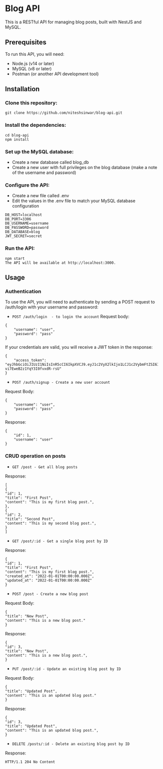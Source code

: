 # Blog API
This is a RESTful API for managing blog posts, built with NestJS and MySQL.

## Prerequisites
To run this API, you will need:

- Node.js (v14 or later)
- MySQL (v8 or later)
- Postman (or another API development tool)

## Installation
### Clone this repository:
`git clone https://github.com/niteshsinwar/blog-api.git`

### Install the dependencies:
```
cd blog-api
npm install
```
### Set up the MySQL database:
- Create a new database called blog_db
- Create a new user with full privileges on the blog database (make a note of the username and password)

### Configure the API:
- Create a new file called .env
- Edit the values in the .env file to match your MySQL database configuration

```
DB_HOST=localhost
DB_PORT=3306
DB_USERNAME=username
DB_PASSWORD=password
DB_DATABASE=blog
JWT_SECRET=secret
```


### Run the API:
```
npm start
The API will be available at http://localhost:3000.
```

## Usage
### Authentication
To use the API, you will need to authenticate by sending a POST request to /auth/login with your username and password:

- `POST /auth/login  - to login the account`
Request body:
```
{
    "username": "user",
    "password": "pass"
}
```
If your credentials are valid, you will receive a JWT token in the response:

```
{
    "access_token": "eyJhbGciOiJIUzI1NiIsInR5cCI6IkpXVCJ9.eyJ1c2VyX2lkIjo1LCJ1c2VybmFtZSI6InVzZXIiLCJpYXQiOjE2MzE4MzQ4MzUsImV4cCI6MTYzMTg1MTIzNX0.XU1TfT_uV6nGRROoM-vi7EweB2z1YqY3I0fvxdR-rsU"
}
```

- `POST /auth/signup - Create a new user account`

Request Body:

```
{
    "username": "user",
    "password": "pass"
}
```
Response:
```
{
    "id": 1,
    "username": "user"
}
```

### CRUD operation on posts

- `GET /post - Get all blog posts`

Response:

```
[
{
"id": 1,
"title": "First Post",
"content": "This is my first blog post.",
},
{
"id": 2,
"title": "Second Post",
"content": "This is my second blog post.",
}
]
```

- `GET /post/:id - Get a single blog post by ID`

Response:

```
{
"id": 1,
"title": "First Post",
"content": "This is my first blog post.",
"created_at": "2022-01-01T00:00:00.000Z",
"updated_at": "2022-01-01T00:00:00.000Z"
}
```


- `POST /post - Create a new blog post`

Request Body:
```
{
"title": "New Post",
"content": "This is a new blog post."
}
```


Response:

```
{
"id": 3,
"title": "New Post",
"content": "This is a new blog post.",
}
```

- `PUT /post/:id - Update an existing blog post by ID`

Request Body:
```
{
"title": "Updated Post",
"content": "This is an updated blog post."
}
```

Response:

```
{
"id": 3,
"title": "Updated Post",
"content": "This is an updated blog post.",
}
```


- `DELETE /posts/:id - Delete an existing blog post by ID`

Response:
```
HTTP/1.1 204 No Content
```
